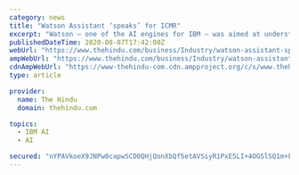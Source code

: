```yaml
---
category: news
title: "Watson Assistant ‘speaks’ for ICMR"
excerpt: "Watson – one of the AI engines for IBM – was aimed at understanding human speech, make sense out of it, gain an understanding of the intent behind it, and then come up with a response that ..."
publishedDateTime: 2020-08-07T17:42:00Z
webUrl: "https://www.thehindu.com/business/Industry/watson-assistant-speaks-for-icmr/article32298771.ece"
ampWebUrl: "https://www.thehindu.com/business/Industry/watson-assistant-speaks-for-icmr/article32298771.ece/amp/"
cdnAmpWebUrl: "https://www-thehindu-com.cdn.ampproject.org/c/s/www.thehindu.com/business/Industry/watson-assistant-speaks-for-icmr/article32298771.ece/amp/"
type: article

provider:
  name: The Hindu
  domain: thehindu.com

topics:
  - IBM AI
  - AI

secured: "nYPAVkoeX9JNPw0capwSCD0QHjQonXbQf5etAVSiyR1PxE5LI+4OGSlSQ1m+FwuFBsRWUZl8sFKp1V/rdt+lvjK3+1AW2F6NJ1GyDsTnxCTAh3vD8LlILV7QD3mynt/fLetXTFTfMFZ4dObf5QSlabSHPeExH02ZsbFEkdtSuveJxDB7zrH+iH45I+reWDhmDhZk13iKiOVqH3sFoTZJGUaexVOV7yPf6UZVCV82QGhDSXBOUNrKq7A4SI4+Nwq/dJyhT453ouaoHoyHQwF5mlkf7tTLlzCubRvjp02Qq8fjHvYh0HeWVohKo3WJVPX5Vm6tPt0JzJusHRY+88BYlg==;DPa6XeEcO9s9P2t4vVax6Q=="
---
```


